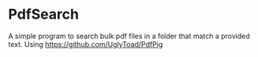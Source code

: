 # PdfSearch
A simple program to search bulk pdf files in a folder that match a provided text. Using https://github.com/UglyToad/PdfPig
